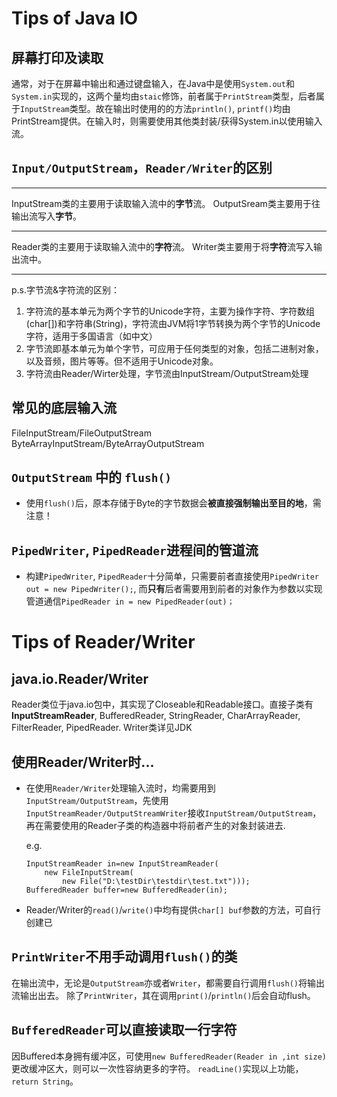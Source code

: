 # Tips of Java IO

## 屏幕打印及读取
通常，对于在屏幕中输出和通过键盘输入，在Java中是使用`System.out`和`System.in`实现的，这两个量均由`staic`修饰，前者属于`PrintStream`类型，后者属于`InputStream`类型。故在输出时使用的的方法`println()`, `printf()`均由PrintStream提供。在输入时，则需要使用其他类封装/获得System.in以使用输入流。

## `Input/OutputStream`，`Reader/Writer`的区别
***
InputStream类的主要用于读取输入流中的**字节**流。
OutputSream类主要用于往输出流写入**字节**。
***
Reader类的主要用于读取输入流中的**字符**流。
Writer类主要用于将**字符**流写入输出流中。
***

p.s.字节流&字符流的区别：
1. 字符流的基本单元为两个字节的Unicode字符，主要为操作字符、字符数组(char[])和字符串(String)，字符流由JVM将1字节转换为两个字节的Unicode字符，适用于多国语言（如中文）
2. 字节流即基本单元为单个字节，可应用于任何类型的对象，包括二进制对象，以及音频，图片等等。但不适用于Unicode对象。
3. 字符流由Reader/Wirter处理，字节流由InputStream/OutputStream处理

## 常见的底层输入流
FileInputStream/FileOutputStream
ByteArrayInputStream/ByteArrayOutputStream

## `OutputStream` 中的 `flush()`
- 使用`flush()`后，原本存储于Byte的字节数据会**被直接强制输出至目的地**，需注意！

## `PipedWriter`, `PipedReader`进程间的管道流
- 构建`PipedWriter`, `PipedReader`十分简单，只需要前者直接使用`PipedWriter out = new PipedWriter();`, 而**只有**后者需要用到前者的对象作为参数以实现管道通信`PipedReader in = new PipedReader(out)；`

# Tips of Reader/Writer
## java.io.Reader/Writer
Reader类位于java.io包中，其实现了Closeable和Readable接口。直接子类有**InputStreamReader**, BufferedReader,  StringReader, CharArrayReader, FilterReader, PipedReader.
Writer类详见JDK



## 使用Reader/Writer时...
- 在使用`Reader/Writer`处理输入流时，均需要用到`InputStream/OutputStream`，先使用`InputStreamReader/OutputStreamWriter`接收`InputStream/OutputStream`，再在需要使用的Reader子类的构造器中将前者产生的对象封装进去.

  e.g.
  ```
  InputStreamReader in=new InputStreamReader(
      new FileInputStream(
          new File("D:\testDir\testdir\test.txt")));
  BufferedReader buffer=new BufferedReader(in);
  ```
- Reader/Writer的`read()`/`write()`中均有提供`char[] buf`参数的方法，可自行创建已

## `PrintWriter`不用手动调用`flush()`的类
在输出流中，无论是`OutputStream`亦或者`Writer`，都需要自行调用`flush()`将输出流输出出去。
除了`PrintWriter`，其在调用`print()`/`println()`后会自动flush。

## `BufferedReader`可以直接读取一行字符
因Buffered本身拥有缓冲区，可使用`new BufferedReader(Reader in ,int size)`更改缓冲区大，则可以一次性容纳更多的字符。
`readLine()`实现以上功能，`return String`。


